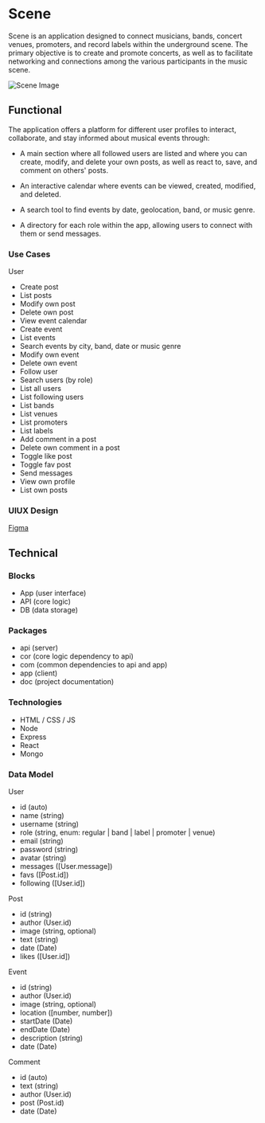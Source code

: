 # Scene

Scene is an application designed to connect musicians, bands, concert venues, promoters, and record labels within the underground scene. The primary objective is to create and promote concerts, as well as to facilitate networking and connections among the various participants in the music scene.


![Scene Image](https://media.giphy.com/media/39DV0pT9v42Fq/giphy.gif?cid=ecf05e47m4kzmaq2wr3vcwdlfcfo7fgconr1yjonyfor0zy7&ep=v1_gifs_search&rid=giphy.gif&ct=g)

## Functional

The application offers a platform for different user profiles to interact, collaborate, and stay informed about musical events through:

- A main section where all followed users are listed and where you can create, modify, and delete your own posts, as well as react to, save, and comment on others' posts.

- An interactive calendar where events can be viewed, created, modified, and deleted.

- A search tool to find events by date, geolocation, band, or music genre.

- A directory for each role within the app, allowing users to connect with them or send messages.

### Use Cases

User
- Create post
- List posts
- Modify own post
- Delete own post
- View event calendar
- Create event
- List events
- Search events by city, band, date or music genre
- Modify own event
- Delete own event
- Follow user
- Search users (by role)
- List all users
- List following users
- List bands
- List venues
- List promoters
- List labels
- Add comment in a post
- Delete own comment in a post
- Toggle like post
- Toggle fav post
- Send messages
- View own profile
- List own posts

### UIUX Design
[Figma](https://www.figma.com/design/ENeHGUGHQy8gNxY00fCLsa/Untitled?node-id=1-710&t=TEnsDeO22H759zz5-0)

## Technical

### Blocks

- App (user interface)
- API (core logic)
- DB (data storage)

### Packages

- api (server)
- cor (core logic dependency to api)
- com (common dependencies to api and app)
- app (client)
- doc (project documentation)

### Technologies

- HTML / CSS  / JS
- Node
- Express
- React
- Mongo

### Data Model

User 
- id (auto)
- name (string)
- username (string)
- role (string, enum: regular | band | label | promoter | venue)
- email (string)
- password (string)
- avatar (string)
- messages ([User.message])
- favs ([Post.id])
- following ([User.id])

Post
- id (string)
- author (User.id)
- image (string, optional)
- text (string)
- date (Date)
- likes ([User.id])

Event
- id (string)
- author (User.id)
- image (string, optional)
- location ([number, number])
- startDate (Date)
- endDate (Date)
- description (string)
- date (Date)

Comment
- id (auto)
- text (string)
- author (User.id)
- post (Post.id)
- date (Date)


